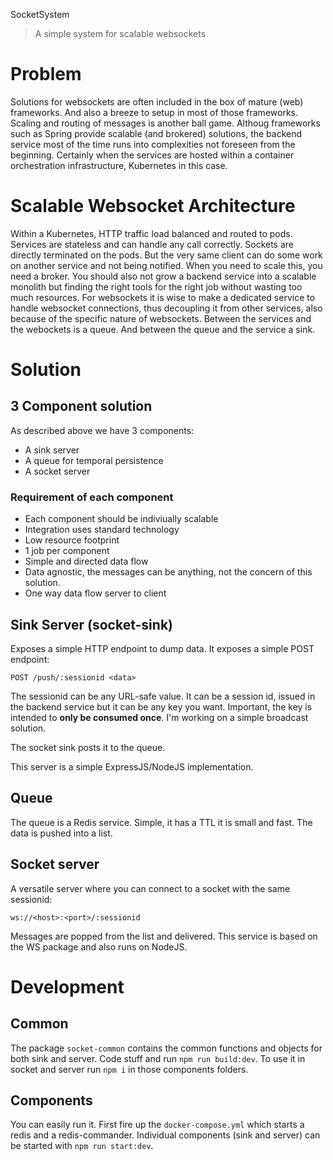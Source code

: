 SocketSystem
> A simple system for scalable websockets

# Problem
Solutions for websockets are often included in the box of mature (web) frameworks. And also a breeze to setup in most of those frameworks. Scaling and routing of messages is another ball game. Althoug frameworks such as Spring provide scalable (and brokered) solutions, the backend service most of the time runs into complexities not foreseen from the beginning. Certainly when the services are hosted within a container orchestration infrastructure, Kubernetes in this case.

# Scalable Websocket Architecture
Within a Kubernetes, HTTP traffic load balanced and routed to pods. Services are stateless and can handle any call correctly. Sockets are directly terminated on the pods. But the very same client can do some work on another service and not being notified. When you need to scale this, you need a broker. You should also not grow a backend service into a scalable monolith but finding the right tools for the right job without wasting too much resources. For websockets it is wise to make a dedicated service to handle websocket connections, thus decoupling it from other services, also because of the specific nature of websockets. Between the services and the webockets is a queue. And between the queue and the service a sink.

# Solution
## 3 Component solution
As described above we have 3 components:

- A sink server
- A queue for temporal persistence
- A socket server

### Requirement of each component

- Each component should be indiviually scalable
- Integration uses standard technology
- Low resource footprint
- 1 job per component
- Simple and directed data flow
- Data agnostic, the messages can be anything, not the concern of this solution.
- One way data flow server to client

## Sink Server (socket-sink)
Exposes a simple HTTP endpoint to dump data. It exposes a simple POST endpoint:

```
POST /push/:sessionid <data>
```

The sessionid can be any URL-safe value. It can be a session id, issued in the backend service but it can be any key you want. Important, the key is intended to **only be consumed once**. I'm working on a simple broadcast solution.

The socket sink posts it to the queue.

This server is a simple ExpressJS/NodeJS implementation.

## Queue
The queue is a Redis service. Simple, it has a TTL it is small and fast. The data is pushed into a list.

## Socket server
A versatile server where you can connect to a socket with the same sessionid:

```
ws://<host>:<port>/:sessionid
```

Messages are popped from the list and delivered. This service is based on the WS package and also runs on NodeJS. 

# Development
## Common
The package `socket-common` contains the common functions and objects for both sink and server. Code stuff and run `npm run build:dev`. 
To use it in socket and server run `npm i` in those components folders.

## Components
You can easily run it. First fire up the `docker-compose.yml` which starts a redis and a redis-commander. Individual components (sink and server) can be started with `npm run start:dev`.